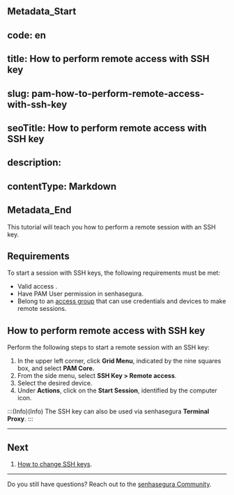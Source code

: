 ## Metadata_Start 
## code: en
## title: How to perform remote access with SSH key 
## slug: pam-how-to-perform-remote-access-with-ssh-key 
## seoTitle: How to perform remote access with SSH key 
## description:  
## contentType: Markdown 
## Metadata_End
This tutorial will teach you how to perform a remote session with an SSH key.

## Requirements

To start a session with SSH keys, the following requirements must be met:

- Valid access .
- Have PAM User permission in senhasegura.
- Belong to an [access group](/v3-32/docs/en/user-management-access-groups) that can use credentials and devices to make remote sessions.

## How to perform remote access with SSH key

Perform the following steps to start a remote session with an SSH key:

1. In the upper left corner, click **Grid Menu**, indicated by the nine squares box, and select **PAM Core.**
2. From the side menu, select **SSH Key > Remote access**.
3. Select the desired device.
4. Under **Actions**, click on the **Start Session**, identified by the computer icon.

:::(Info)(Info)
The SSH key can also be used via senhasegura **Terminal Proxy**.
:::
***
## Next

1. [How to change SSH keys](/v3-32/docs/executions-how-to-change-ssh-keys).

***

Do you still have questions? Reach out to the [senhasegura Community](https://community.senhasegura.io/).